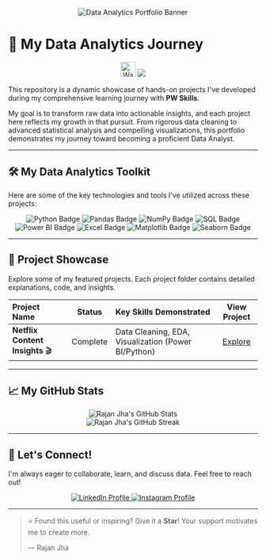 
<p align="center">
  <img src="https://img.shields.io/badge/Data%20Analytics%20Portfolio-Rajan%20Jha-blue?style=for-the-badge&logo=github&logoColor=white" alt="Data Analytics Portfolio Banner">
</p>

# 🚀 My Data Analytics Journey

<p align="center">
  <img src="https://raw.githubusercontent.com/catppuccin/catppuccin/main/assets/animations/wave.gif" width="30px" height="30px" alt="Waving Hand"> <img src="https://readme-typing-svg.herokuapp.com?font=Fira+Code&weight=600&size=20&pause=1000&color=0077B5&center=true&vCenter=true&width=435&lines=Welcome+to+my+Data+Analytics+Portfolio!+;I+turn+data+into+insights.;+Let's+build+something+great.">
</p>

This repository is a dynamic showcase of hands-on projects I've developed during my comprehensive learning journey with **PW Skills**.

My goal is to transform raw data into actionable insights, and each project here reflects my growth in that pursuit. From rigorous data cleaning to advanced statistical analysis and compelling visualizations, this portfolio demonstrates my journey toward becoming a proficient Data Analyst.

---

## 🛠️ My Data Analytics Toolkit

Here are some of the key technologies and tools I've utilized across these projects:

<p align="center">
  <img src="https://img.shields.io/badge/Python-3670A0?style=for-the-badge&logo=python&logoColor=ffdd54" alt="Python Badge">
  <img src="https://img.shields.io/badge/Pandas-150458?style=for-the-badge&logo=pandas&logoColor=white" alt="Pandas Badge">
  <img src="https://img.shields.io/badge/NumPy-013243?style=for-the-badge&logo=numpy&logoColor=white" alt="NumPy Badge">
  <img src="https://img.shields.io/badge/SQL-003B57?style=for-the-badge&logo=mysql&logoColor=white" alt="SQL Badge">
  <img src="https://img.shields.io/badge/PowerBI-F2C811?style=for-the-badge&logo=powerbi&logoColor=white" alt="Power BI Badge">
  <img src="https://img.shields.io/badge/Excel-217346?style=for-the-badge&logo=microsoftexcel&logoColor=white" alt="Excel Badge">
  <img src="https://img.shields.io/badge/Matplotlib-11557c?style=for-the-badge&logo=matplotlib&logoColor=white" alt="Matplotlib Badge">
  <img src="https://img.shields.io/badge/Seaborn-3B85C4?style=for-the-badge&logo=seaborn&logoColor=white" alt="Seaborn Badge">
</p>

---

## 📂 Project Showcase

Explore some of my featured projects. Each project folder contains detailed explanations, code, and insights.

| Project Name                    | Status    | Key Skills Demonstrated                                        | View Project |
| :------------------------------ | :-------: | :------------------------------------------------------------- | :----------: |
| **Netflix Content Insights** 🎬 | Complete  | Data Cleaning, EDA, Visualization (Power BI/Python)            | [Explore](https://github.com/rajanjha13/Netflixcontentinsights) |

---

## 📈 My GitHub Stats

<p align="center">
  <img src="https://github-readme-stats.vercel.app/api?username=rajanjha13&show_icons=true&theme=buefy&hide_border=true&include_all_commits=true" alt="Rajan Jha's GitHub Stats">
  <br/>
  <img src="https://github-readme-streak-stats.herokuapp.com/?user=rajanjha13&theme=buefy&hide_border=true" alt="Rajan Jha's GitHub Streak">
</p>

---

## 👋 Let's Connect!

I'm always eager to collaborate, learn, and discuss data. Feel free to reach out!

<p align="center">
  <a href="https://www.linkedin.com/in/rajanjha13/">
    <img src="https://img.shields.io/badge/LinkedIn-0077B5?style=for-the-badge&logo=linkedin&logoColor=white" alt="LinkedIn Profile">
  </a>
  <a href="https://www.instagram.com/rajanjha_18/">
    <img src="https://img.shields.io/badge/Instagram-E4405F?style=for-the-badge&logo=instagram&logoColor=white" alt="Instagram Profile">
  </a>
</p>

***

> ⭐️ Found this useful or inspiring? Give it a **Star**! Your support motivates me to create more.
>
> — Rajan Jha
